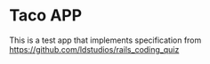 # Taco APP

This is a test app that implements specification from https://github.com/ldstudios/rails_coding_quiz
